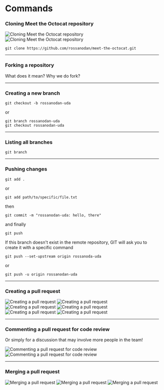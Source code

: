 # Commands

### Cloning Meet the Octocat repository

![Cloning Meet the Octocat repository](./images/cloning-1.png)
![Cloning Meet the Octocat repository](./images/cloning-2.png)

```
git clone https://github.com/rossanodan/meet-the-octocat.git
```

---

### Forking a repository

What does it mean?
Why we do fork?

---

### Creating a new branch

```
git checkout -b rossanodan-uda
```

or

```
git branch rossanodan-uda
git checkout rossanodan-uda
```

---

### Listing all branches

```
git branch
```

---

### Pushing changes

```
git add .
```

or

```
git add path/to/specific/file.txt
```

then

```
git commit -m "rossanodan-uda: hello, there"
```

and finally

```
git push
```

If this branch doesn't exist in the remote repository, GIT will ask you to create it with a specific command

```
git push --set-upstream origin rossanoda-uda
```

or

```
git push -u origin rossanodan-uda
```

---

### Creating a pull request

![Creating a pull request](./images/pr-1.png)
![Creating a pull request](./images/pr-2.png)
![Creating a pull request](./images/pr-3.png)
![Creating a pull request](./images/pr-4.png)
![Creating a pull request](./images/pr-5.png)
![Creating a pull request](./images/pr-6.png)

---

### Commenting a pull request for code review

Or simply for a discussion that may involve more people in the team!

![Commenting a pull request for code review](./images/code-review-1.png)
![Commenting a pull request for code review](./images/code-review-2.png)

---

### Merging a pull request

![Merging a pull request](./images/merge-pr-1.png)
![Merging a pull request](./images/merge-pr-2.png)
![Merging a pull request](./images/merge-pr-3.png)

